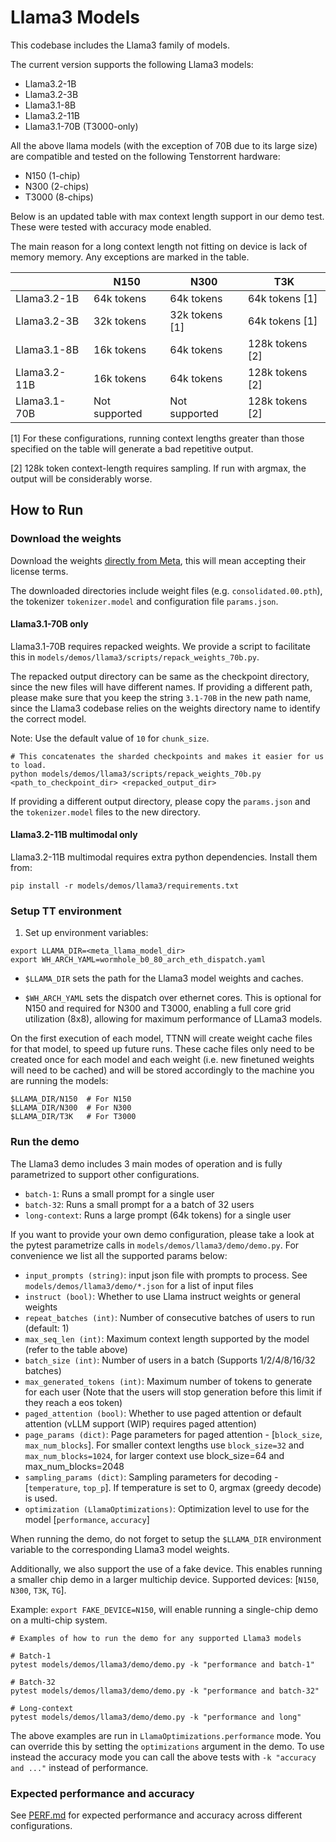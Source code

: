 # Llama3 Models

This codebase includes the Llama3 family of models.

The current version supports the following Llama3 models:
- Llama3.2-1B
- Llama3.2-3B
- Llama3.1-8B
- Llama3.2-11B
- Llama3.1-70B (T3000-only)

All the above llama models (with the exception of 70B due to its large size) are compatible and tested on the following Tenstorrent hardware:
- N150 (1-chip)
- N300 (2-chips)
- T3000 (8-chips)

Below is an updated table with max context length support in our demo test. These were tested with accuracy mode enabled.

The main reason for a long context length not fitting on device is lack of memory memory. Any exceptions are marked in the table.

|              | N150          | N300     | T3K |
---------------|---------------|----------|-----|
| Llama3.2-1B  | 64k tokens     | 64k tokens     | 64k tokens [1]  |
| Llama3.2-3B  | 32k tokens     | 32k tokens [1] | 64k tokens [1]  |
| Llama3.1-8B  | 16k tokens     | 64k tokens     | 128k tokens [2] |
| Llama3.2-11B | 16k tokens     | 64k tokens     | 128k tokens [2] |
| Llama3.1-70B | Not supported  | Not supported  | 128k tokens [2] |

[1] For these configurations, running context lengths greater than those specified on the table will generate a bad repetitive output.

[2] 128k token context-length requires sampling. If run with argmax, the output will be considerably worse.


## How to Run

### Download the weights

Download the weights [directly from Meta](https://llama.meta.com/llama-downloads/), this will mean accepting their license terms.

The downloaded directories include weight files (e.g. `consolidated.00.pth`), the tokenizer `tokenizer.model` and configuration file `params.json`.

#### Llama3.1-70B only
Llama3.1-70B requires repacked weights. We provide a script to facilitate this in `models/demos/llama3/scripts/repack_weights_70b.py`.

The repacked output directory can be same as the checkpoint directory, since the new files will have different names.
If providing a different path, please make sure that you keep the string `3.1-70B` in the new path name, since the Llama3 codebase relies on the weights directory name to identify the correct model.

Note: Use the default value of `10` for `chunk_size`.

```
# This concatenates the sharded checkpoints and makes it easier for us to load.
python models/demos/llama3/scripts/repack_weights_70b.py <path_to_checkpoint_dir> <repacked_output_dir>
```

If providing a different output directory, please copy the `params.json` and the `tokenizer.model` files to the new directory.

#### Llama3.2-11B multimodal only
Llama3.2-11B multimodal requires extra python dependencies. Install them from:

```
pip install -r models/demos/llama3/requirements.txt
```

### Setup TT environment

1. Set up environment variables:
```
export LLAMA_DIR=<meta_llama_model_dir>
export WH_ARCH_YAML=wormhole_b0_80_arch_eth_dispatch.yaml
```

- `$LLAMA_DIR` sets the path for the Llama3 model weights and caches.

- `$WH_ARCH_YAML` sets the dispatch over ethernet cores. This is optional for N150 and required for N300 and T3000, enabling a full core grid utilization (8x8), allowing for maximum performance of LLama3 models.

On the first execution of each model, TTNN will create weight cache files for that model, to speed up future runs.
These cache files only need to be created once for each model and each weight (i.e. new finetuned weights will need to be cached) and will be stored accordingly to the machine you are running the models:
```
$LLAMA_DIR/N150  # For N150
$LLAMA_DIR/N300  # For N300
$LLAMA_DIR/T3K   # For T3000
```


### Run the demo

The Llama3 demo includes 3 main modes of operation and is fully parametrized to support other configurations.

- `batch-1`: Runs a small prompt for a single user
- `batch-32`: Runs a small prompt for a a batch of 32 users
- `long-context`: Runs a large prompt (64k tokens) for a single user

If you want to provide your own demo configuration, please take a look at the pytest parametrize calls in `models/demos/llama3/demo/demo.py`. For convenience we list all the supported params below:

- `input_prompts (string)`: input json file with prompts to process. See `models/demos/llama3/demo/*.json` for a list of input files
- `instruct (bool)`: Whether to use Llama instruct weights or general weights
- `repeat_batches (int)`: Number of consecutive batches of users to run (default: 1)
- `max_seq_len (int)`: Maximum context length supported by the model (refer to the table above)
- `batch_size (int)`: Number of users in a batch (Supports 1/2/4/8/16/32 batches)
- `max_generated_tokens (int)`: Maximum number of tokens to generate for each user (Note that the users will stop generation before this limit if they reach a eos token)
- `paged_attention (bool)`: Whether to use paged attention or default attention (vLLM support (WIP) requires paged attention)
- `page_params (dict)`: Page parameters for paged attention - [`block_size`, `max_num_blocks`]. For smaller context lengths use `block_size=32` and `max_num_blocks=1024`, for larger context use block_size=64 and max_num_blocks=2048
- `sampling_params (dict)`: Sampling parameters for decoding -[`temperature`, `top_p`]. If temperature is set to 0, argmax (greedy decode) is used.
- `optimization (LlamaOptimizations)`: Optimization level to use for the model [`performance`, `accuracy`]

When running the demo, do not forget to setup the `$LLAMA_DIR` environment variable to the corresponding Llama3 model weights.

Additionally, we also support the use of a fake device. This enables running a smaller chip demo in a larger multichip device.
Supported devices: [`N150`, `N300`, `T3K`, `TG`].

Example: `export FAKE_DEVICE=N150`, will enable running a single-chip demo on a multi-chip system.

```
# Examples of how to run the demo for any supported Llama3 models

# Batch-1
pytest models/demos/llama3/demo/demo.py -k "performance and batch-1"

# Batch-32
pytest models/demos/llama3/demo/demo.py -k "performance and batch-32"

# Long-context
pytest models/demos/llama3/demo/demo.py -k "performance and long"
```

The above examples are run in `LlamaOptimizations.performance` mode.
You can override this by setting the `optimizations` argument in the demo. To use instead the accuracy mode you can call the above tests with `-k "accuracy and ..."` instead of performance.


### Expected performance and accuracy

See [PERF.md](PERF.md) for expected performance and accuracy across different configurations.
